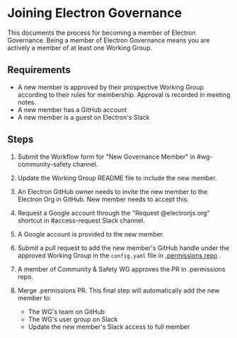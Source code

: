 # Joining Electron Governance

This documents the process for becoming a member of Electron Governance. Being a member of Electron Governance means you are actively a member of at least one Working Group.

## Requirements

* A new member is approved by their prospective Working Group according to their rules for membership. Approval is recorded in meeting notes.
* A new member has a GitHub account
* A new member is a guest on Electron's Slack

## Steps

1. Submit the Workflow form for "New Governance Member" in #wg-community-safety channel.

2. Update the Working Group README file to include the new member.

3. An Electron GitHub owner needs to invite the new member to the Electron Org in GitHub. New member needs to accept this.

4. Request a Google account through the "Request @electronjs.org" shortcut in #access-request Slack channel.

5. A Google account is provided to the new member.

6. Submit a pull request to add the new member's GitHub handle under the approved Working Group in the `config.yaml` file in [.permissions repo](https://github.com/electron/.permissions/) .

7. A member of Community & Safety WG approves the PR in .permissions repo.

8. Merge .permissions PR. This final step will automatically add the new member to:
    * The WG's team on GitHub
    * The WG's user group on Slack
    * Update the new member's Slack access to full member
